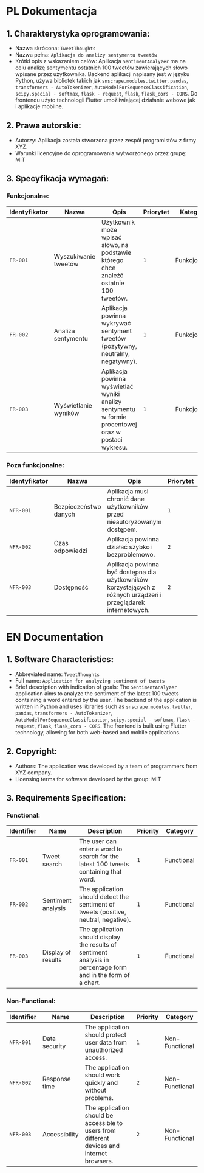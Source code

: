 # PL Dokumentacja 

## 1. Charakterystyka oprogramowania:
- Nazwa skrócona: `TweetThoughts`
- Nazwa pełna: `Aplikacja do analizy sentymentu tweetów`
- Krótki opis z wskazaniem celów: 
   Aplikacja `SentimentAnalyzer` ma na celu analizę sentymentu ostatnich 100 tweetów zawierających słowo wpisane przez użytkownika. Backend aplikacji napisany jest w języku Python, używa bibliotek takich jak `snscrape.modules.twitter`, `pandas`, `transformers - AutoTokenizer`, `AutoModelForSequenceClassification`, `scipy.special - softmax`, `flask - request`, `flask`, `flask_cors - CORS`. Do frontendu użyto technologii Flutter umożliwiającej działanie webowe jak i aplikacje mobilne.

## 2. Prawa autorskie:
- Autorzy: Aplikacja została stworzona przez zespół programistów z firmy XYZ.
- Warunki licencyjne do oprogramowania wytworzonego przez grupę: MIT

## 3. Specyfikacja wymagań:
### Funkcjonalne:
| Identyfikator | Nazwa | Opis | Priorytet | Kategoria |
| --- | --- | --- | --- | --- |
| `FR-001` | Wyszukiwanie tweetów | Użytkownik może wpisać słowo, na podstawie którego chce znaleźć ostatnie 100 tweetów. | `1` | Funkcjonalne |
| `FR-002` | Analiza sentymentu | Aplikacja powinna wykrywać sentyment tweetów (pozytywny, neutralny, negatywny). | `1` | Funkcjonalne |
| `FR-003` | Wyświetlanie wyników | Aplikacja powinna wyświetlać wyniki analizy sentymentu w formie procentowej oraz w postaci wykresu. | `1` | Funkcjonalne |

### Poza funkcjonalne:
| Identyfikator | Nazwa | Opis | Priorytet | Kategoria |
| --- | --- | --- | --- | --- |
| `NFR-001` | Bezpieczeństwo danych | Aplikacja musi chronić dane użytkowników przed nieautoryzowanym dostępem. | `1` | Poza funkcjonalne |
| `NFR-002` | Czas odpowiedzi | Aplikacja powinna działać szybko i bezproblemowo. | `2` | Poza funkcjonalne |
| `NFR-003` | Dostępność | Aplikacja powinna być dostępna dla użytkowników korzystających z różnych urządzeń i przeglądarek internetowych. | `2` | Poza funkcjonalne |


# EN Documentation

## 1. Software Characteristics:
- Abbreviated name: `TweetThoughts`
- Full name: `Application for analyzing sentiment of tweets`
- Brief description with indication of goals: 
   The `SentimentAnalyzer` application aims to analyze the sentiment of the latest 100 tweets containing a word entered by the user. The backend of the application is written in Python and uses libraries such as `snscrape.modules.twitter`, `pandas`, `transformers - AutoTokenizer`, `AutoModelForSequenceClassification`, `scipy.special - softmax`, `flask - request`, `flask`, `flask_cors - CORS`. The frontend is built using Flutter technology, allowing for both web-based and mobile applications.

## 2. Copyright:
- Authors: The application was developed by a team of programmers from XYZ company.
- Licensing terms for software developed by the group: MIT

## 3. Requirements Specification:
### Functional:
| Identifier | Name | Description | Priority | Category |
| --- | --- | --- | --- | --- |
| `FR-001` | Tweet search | The user can enter a word to search for the latest 100 tweets containing that word. | `1` | Functional |
| `FR-002` | Sentiment analysis | The application should detect the sentiment of tweets (positive, neutral, negative). | `1` | Functional |
| `FR-003` | Display of results | The application should display the results of sentiment analysis in percentage form and in the form of a chart. | `1` | Functional |

### Non-Functional:
| Identifier | Name | Description | Priority | Category |
| --- | --- | --- | --- | --- |
| `NFR-001` | Data security | The application should protect user data from unauthorized access. | `1` | Non-Functional |
| `NFR-002` | Response time | The application should work quickly and without problems. | `2` | Non-Functional |
| `NFR-003` | Accessibility | The application should be accessible to users from different devices and internet browsers. | `2` | Non-Functional |
